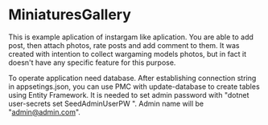 # MiniaturesGallery
This is example aplication of instargam like aplication. You are able to add post, then attach photos, rate posts and add comment to them. It was created with intention to collect wargaming models photos, but in fact it doesn't have any specific feature for this purpose.

To operate application need database. After establishing connection string in appsetings.json, you can use PMC with update-database to create tables using Entity Framework. 
It is needed to set admin password with "dotnet user-secrets set SeedAdminUserPW <pw>". Admin name will be "admin@admin.com".
